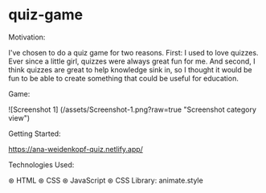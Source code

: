 # quiz-game

Motivation: 

I've chosen to do a quiz game for two reasons. First: I used to love quizzes. Ever since a little girl, quizzes were always great fun for me.
And second, I think quizzes are great to help knowledge sink in, so I thought it would be fun to be able to create something that could be useful for education.

Game:

![Screenshot 1] (/assets/Screenshot-1.png?raw=true "Screenshot category view")

Getting Started: 

https://ana-weidenkopf-quiz.netlify.app/

Technologies Used:

⊛ HTML
⊛ CSS
⊛ JavaScript
⊛ CSS Library: animate.style
